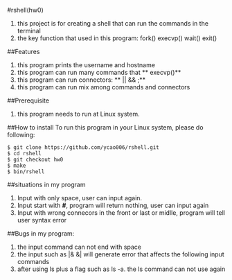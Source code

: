 #rshell(hw0)
1. this project is for creating a shell that can run the commands in the terminal
2. the key function that used in this program: fork() execvp() wait() exit()

##Features
1. this program prints the username and hostname
2. this program can run many commands that ** execvp()**
3. this program can run connectors: ** || && ;**
4. this program can run mix among commands and connectors 
 
##Prerequisite
1. this program needs to run at Linux system.

##How to install
To run this program in your Linux system, please do following:
```
$ git clone https://github.com/ycao006/rshell.git
$ cd rshell
$ git checkout hw0
$ make
$ bin/rshell
```

##situations in my program
1. Input with only space, user can input again.
2. Input start with **#**, program will return nothing, user can input again 
3. Input with wrong connecors in the front or last or midlle, program will tell user syntax error

##Bugs in my program:
1. the input command can not end with space 
2. the input such as |& &| will generate error that affects the following input commands
3. after using ls plus a flag such as ls -a. the ls command can not use again
 

